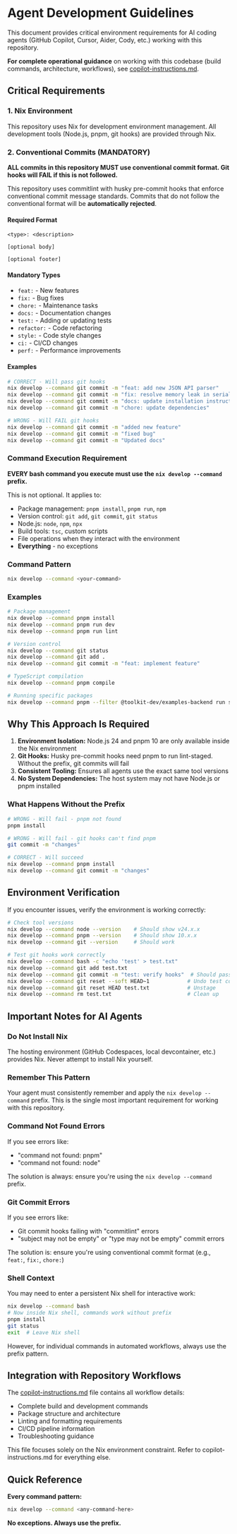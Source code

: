 # Agent Development Guidelines

This document provides critical environment requirements for AI coding agents (GitHub Copilot, Cursor, Aider, Cody, etc.) working with this repository.

**For complete operational guidance** on working with this codebase (build commands, architecture, workflows), see [copilot-instructions.md](copilot-instructions.md).

## Critical Requirements

### 1. Nix Environment

This repository uses Nix for development environment management. All development tools (Node.js, pnpm, git hooks) are provided through Nix.

### 2. Conventional Commits (MANDATORY)

**ALL commits in this repository MUST use conventional commit format. Git hooks will FAIL if this is not followed.**

This repository uses commitlint with husky pre-commit hooks that enforce conventional commit message standards. Commits that do not follow the conventional format will be **automatically rejected**.

#### Required Format

```
<type>: <description>

[optional body]

[optional footer]
```

#### Mandatory Types

- `feat:` - New features
- `fix:` - Bug fixes  
- `chore:` - Maintenance tasks
- `docs:` - Documentation changes
- `test:` - Adding or updating tests
- `refactor:` - Code refactoring
- `style:` - Code style changes
- `ci:` - CI/CD changes
- `perf:` - Performance improvements

#### Examples

```bash
# CORRECT - Will pass git hooks
nix develop --command git commit -m "feat: add new JSON API parser"
nix develop --command git commit -m "fix: resolve memory leak in serializer"  
nix develop --command git commit -m "docs: update installation instructions"
nix develop --command git commit -m "chore: update dependencies"

# WRONG - Will FAIL git hooks
nix develop --command git commit -m "added new feature"
nix develop --command git commit -m "fixed bug"
nix develop --command git commit -m "Updated docs"
```

### Command Execution Requirement

**EVERY bash command you execute must use the `nix develop --command` prefix.**

This is not optional. It applies to:

- Package management: `pnpm install`, `pnpm run`, `npm`
- Version control: `git add`, `git commit`, `git status`
- Node.js: `node`, `npm`, `npx`
- Build tools: `tsc`, custom scripts
- File operations when they interact with the environment
- **Everything** - no exceptions

### Command Pattern

```bash
nix develop --command <your-command>
```

### Examples

```bash
# Package management
nix develop --command pnpm install
nix develop --command pnpm run dev
nix develop --command pnpm run lint

# Version control
nix develop --command git status
nix develop --command git add .
nix develop --command git commit -m "feat: implement feature"

# TypeScript compilation
nix develop --command pnpm compile

# Running specific packages
nix develop --command pnpm --filter @toolkit-dev/examples-backend run start
```

## Why This Approach Is Required

1. **Environment Isolation:** Node.js 24 and pnpm 10 are only available inside the Nix environment
2. **Git Hooks:** Husky pre-commit hooks need pnpm to run lint-staged. Without the prefix, git commits will fail
3. **Consistent Tooling:** Ensures all agents use the exact same tool versions
4. **No System Dependencies:** The host system may not have Node.js or pnpm installed

### What Happens Without the Prefix

```bash
# WRONG - Will fail - pnpm not found
pnpm install

# WRONG - Will fail - git hooks can't find pnpm
git commit -m "changes"

# CORRECT - Will succeed
nix develop --command pnpm install
nix develop --command git commit -m "changes"
```

## Environment Verification

If you encounter issues, verify the environment is working correctly:

```bash
# Check tool versions
nix develop --command node --version    # Should show v24.x.x
nix develop --command pnpm --version    # Should show 10.x.x
nix develop --command git --version     # Should work

# Test git hooks work correctly
nix develop --command bash -c "echo 'test' > test.txt"
nix develop --command git add test.txt
nix develop --command git commit -m "test: verify hooks"  # Should pass with conventional format
nix develop --command git reset --soft HEAD~1            # Undo test commit
nix develop --command git reset HEAD test.txt            # Unstage
nix develop --command rm test.txt                        # Clean up
```

## Important Notes for AI Agents

### Do Not Install Nix

The hosting environment (GitHub Codespaces, local devcontainer, etc.) provides Nix. Never attempt to install Nix yourself.

### Remember This Pattern

Your agent must consistently remember and apply the `nix develop --command` prefix. This is the single most important requirement for working with this repository.

### Command Not Found Errors

If you see errors like:

- "command not found: pnpm"
- "command not found: node"

The solution is always: ensure you're using the `nix develop --command` prefix.

### Git Commit Errors

If you see errors like:

- Git commit hooks failing with "commitlint" errors
- "subject may not be empty" or "type may not be empty" commit errors

The solution is: ensure you're using conventional commit format (e.g., `feat:`, `fix:`, `chore:`)

### Shell Context

You may need to enter a persistent Nix shell for interactive work:

```bash
nix develop --command bash
# Now inside Nix shell, commands work without prefix
pnpm install
git status
exit  # Leave Nix shell
```

However, for individual commands in automated workflows, always use the prefix pattern.

## Integration with Repository Workflows

The [copilot-instructions.md](./.github/copilot-instructions.md) file contains all workflow details:

- Complete build and development commands
- Package structure and architecture
- Linting and formatting requirements
- CI/CD pipeline information
- Troubleshooting guidance

This file focuses solely on the Nix environment constraint. Refer to copilot-instructions.md for everything else.

## Quick Reference

**Every command pattern:**

```bash
nix develop --command <any-command-here>
```

**No exceptions. Always use the prefix.**

